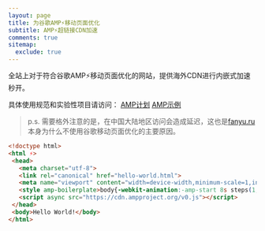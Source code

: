 ```yaml
---
layout: page
title: 为谷歌AMP⚡移动页面优化
subtitle: AMP⚡超链接CDN加速
comments: true
sitemap:
  exclude: true
---
```


全站上对于符合谷歌AMP⚡移动页面优化的网站，提供海外CDN进行内嵌式加速秒开。

具体使用规范和实验性项目请访问：
[AMP计划](https://www.ampproject.org/)
[AMP示例](https://ampbyexample.com/)

> p.s. 需要格外注意的是，在中国大陆地区访问会造成延迟，这也是[fanyu.ru](https://fanyu.ru/)本身为什么不使用谷歌移动页面优化的主要原因。

~~~ html
<!doctype html>
<html ⚡>
 <head>
   <meta charset="utf-8">
   <link rel="canonical" href="hello-world.html">
   <meta name="viewport" content="width=device-width,minimum-scale=1,initial-scale=1">
   <style amp-boilerplate>body{-webkit-animation:-amp-start 8s steps(1,end) 0s 1 normal both;-moz-animation:-amp-start 8s steps(1,end) 0s 1 normal both;-ms-animation:-amp-start 8s steps(1,end) 0s 1 normal both;animation:-amp-start 8s steps(1,end) 0s 1 normal both}@-webkit-keyframes -amp-start{from{visibility:hidden}to{visibility:visible}}@-moz-keyframes -amp-start{from{visibility:hidden}to{visibility:visible}}@-ms-keyframes -amp-start{from{visibility:hidden}to{visibility:visible}}@-o-keyframes -amp-start{from{visibility:hidden}to{visibility:visible}}@keyframes -amp-start{from{visibility:hidden}to{visibility:visible}}</style><noscript><style amp-boilerplate>body{-webkit-animation:none;-moz-animation:none;-ms-animation:none;animation:none}</style></noscript>
   <script async src="https://cdn.ampproject.org/v0.js"></script>
 </head>
 <body>Hello World!</body>
</html>
~~~


